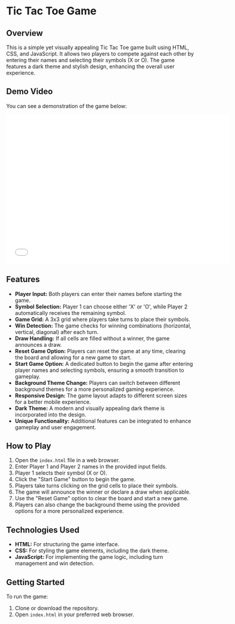 # Tic Tac Toe Game

## Overview
This is a simple yet visually appealing Tic Tac Toe game built using HTML, CSS, and JavaScript. It allows two players to compete against each other by entering their names and selecting their symbols (X or O). The game features a dark theme and stylish design, enhancing the overall user experience.

## Demo Video
You can see a demonstration of the game below:

<iframe width="600" height="400" src="[https://www.youtube.com/embed/VIDEO_ID](https://www.youtube.com/watch?v=OltY8JIaP-4)" frameborder="0" allow="accelerometer; autoplay; clipboard-write; encrypted-media; gyroscope; picture-in-picture" allowfullscreen></iframe>



## Features
- **Player Input:** Both players can enter their names before starting the game.
- **Symbol Selection:** Player 1 can choose either 'X' or 'O', while Player 2 automatically receives the remaining symbol.
- **Game Grid:** A 3x3 grid where players take turns to place their symbols.
- **Win Detection:** The game checks for winning combinations (horizontal, vertical, diagonal) after each turn.
- **Draw Handling:** If all cells are filled without a winner, the game announces a draw.
- **Reset Game Option:** Players can reset the game at any time, clearing the board and allowing for a new game to start.
- **Start Game Option:** A dedicated button to begin the game after entering player names and selecting symbols, ensuring a smooth transition to gameplay.
- **Background Theme Change:** Players can switch between different background themes for a more personalized gaming experience.
- **Responsive Design:** The game layout adapts to different screen sizes for a better mobile experience.
- **Dark Theme:** A modern and visually appealing dark theme is incorporated into the design.
- **Unique Functionality:** Additional features can be integrated to enhance gameplay and user engagement.

## How to Play
1. Open the `index.html` file in a web browser.
2. Enter Player 1 and Player 2 names in the provided input fields.
3. Player 1 selects their symbol (X or O).
4. Click the "Start Game" button to begin the game.
5. Players take turns clicking on the grid cells to place their symbols.
6. The game will announce the winner or declare a draw when applicable.
7. Use the "Reset Game" option to clear the board and start a new game.
8. Players can also change the background theme using the provided options for a more personalized experience.

## Technologies Used
- **HTML:** For structuring the game interface.
- **CSS:** For styling the game elements, including the dark theme.
- **JavaScript:** For implementing the game logic, including turn management and win detection.

## Getting Started
To run the game:
1. Clone or download the repository.
2. Open `index.html` in your preferred web browser.




